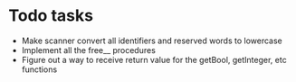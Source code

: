 # Todo tasks
- Make scanner convert all identifiers and reserved words to lowercase
- Implement all the free__ procedures
- Figure out a way to receive return value for the getBool, getInteger, etc functions
